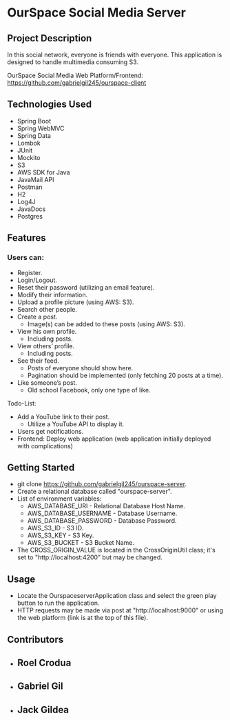 # OurSpace Social Media Server
## Project Description
In this social network, everyone is friends with everyone. This application is designed to handle multimedia consuming S3.

OurSpace Social Media Web Platform/Frontend: https://github.com/gabrielgil245/ourspace-client

## Technologies Used
- Spring Boot
- Spring WebMVC
- Spring Data
- Lombok
- JUnit
- Mockito
- S3
- AWS SDK for Java
- JavaMail API
- Postman
- H2
- Log4J
- JavaDocs
- Postgres

## Features
### Users can:
- Register.
- Login/Logout.
- Reset their password (utilizing an email feature).
- Modify their information.
- Upload a profile picture (using AWS: S3).
- Search other people.
- Create a post.
  - Image(s) can be added to these posts (using AWS: S3).
- View his own profile.
  - Including posts.
- View others’ profile.
  - Including posts.
- See their feed.
  - Posts of everyone should show here.
  - Pagination should be implemented (only fetching 20 posts at a time).
- Like someone’s post.
  - Old school Facebook, only one type of like.

Todo-List:
- Add a YouTube link to their post.
  - Utilize a YouTube API to display it.
- Users get notifications.
- Frontend: Deploy web application (web application initially deployed with complications)

## Getting Started
- git clone https://github.com/gabrielgil245/ourspace-server.
- Create a relational database called "ourspace-server".
- List of environment variables:
  - AWS_DATABASE_URI - Relational Database Host Name.
  - AWS_DATABASE_USERNAME - Database Username.
  - AWS_DATABASE_PASSWORD - Database Password.
  - AWS_S3_ID - S3 ID.
  - AWS_S3_KEY - S3 Key.
  - AWS_S3_BUCKET - S3 Bucket Name.
- The CROSS_ORIGIN_VALUE is located in the CrossOriginUtil class; it's set to "http://localhost:4200" but may be changed.

## Usage
- Locate the OurspaceserverApplication class and select the green play button to run the application.
- HTTP requests may be made via post at "http://localhost:9000" or using the web platform (link is at the top of this file).

## Contributors
- Roel Crodua
  - 
- Gabriel Gil
  - 
- Jack Gildea
  - 
